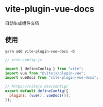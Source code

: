 # vite-plugin-vue-docs

自动生成组件文档

## 使用

``` shell
yarn add vite-plugin-vue-docs -D
```

``` js
// vite.config.js

import { defineConfig } from "vite";
import vue from "@vitejs/plugin-vue";
import vueDocs from "vite-plugin-vue-docs";

// https://vitejs.dev/config/
export default defineConfig({
  plugins: [vue(), vueDocs()],
});

```